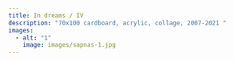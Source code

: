 ```yaml
---
title: In dreams / IV
description: "70x100 cardboard, acrylic, collage, 2007-2021 "
images:
  - alt: "1"
    image: images/sapnas-1.jpg
---
```

